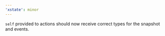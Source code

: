 ```yaml
---
'xstate': minor
---
```


`self` provided to actions should now receive correct types for the snapshot and events.
